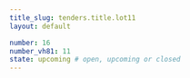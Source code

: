```yaml
---
title_slug: tenders.title.lot11
layout: default

number: 16
number_vh81: 11
state: upcoming # open, upcoming or closed
---
```

